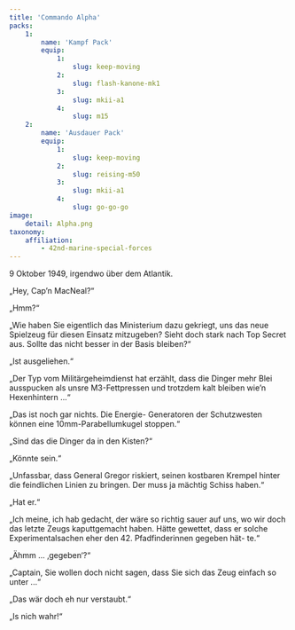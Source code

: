 ```yaml
---
title: 'Commando Alpha'
packs:
    1:
        name: 'Kampf Pack'
        equip:
            1:
                slug: keep-moving
            2:
                slug: flash-kanone-mk1
            3:
                slug: mkii-a1
            4:
                slug: m15
    2:
        name: 'Ausdauer Pack'
        equip:
            1:
                slug: keep-moving
            2:
                slug: reising-m50
            3:
                slug: mkii-a1
            4:
                slug: go-go-go
image:
    detail: Alpha.png
taxonomy:
    affiliation:
        - 42nd-marine-special-forces
---
```


9 Oktober 1949, irgendwo über dem Atlantik.

„Hey, Cap’n MacNeal?“

„Hmm?“

„Wie haben Sie eigentlich das Ministerium dazu gekriegt, uns das neue Spielzeug für diesen Einsatz mitzugeben? Sieht doch stark nach Top Secret aus. Sollte das nicht besser in der Basis bleiben?“

„Ist ausgeliehen.“

„Der Typ vom Militärgeheimdienst hat erzählt, dass die Dinger mehr Blei ausspucken als unsre M3-Fettpressen und trotzdem kalt bleiben wie’n Hexenhintern ...“

„Das ist noch gar nichts. Die Energie- Generatoren der Schutzwesten können eine 10mm-Parabellumkugel stoppen.“

„Sind das die Dinger da in den Kisten?“

„Könnte sein.“

„Unfassbar, dass General Gregor riskiert, seinen kostbaren Krempel hinter die feindlichen Linien zu bringen. Der muss ja mächtig Schiss haben.“

„Hat er.“

„Ich meine, ich hab gedacht, der wäre so richtig sauer auf uns, wo wir doch das letzte Zeugs kaputtgemacht haben. Hätte gewettet, dass er solche Experimentalsachen eher den 42. Pfadfinderinnen gegeben hät-
te.“

„Ähmm ... ‚gegeben‘?“

„Captain, Sie wollen doch nicht sagen, dass Sie sich das Zeug einfach so unter ...“

„Das wär doch eh nur verstaubt.“

„Is nich wahr!“